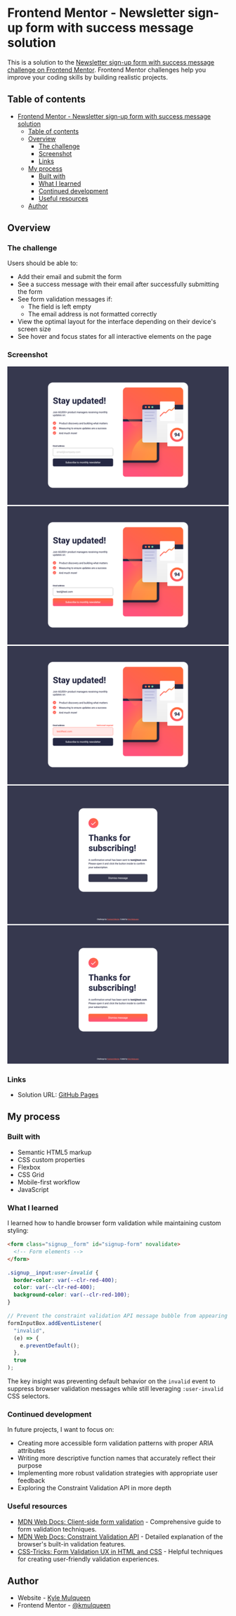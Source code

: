 # Frontend Mentor - Newsletter sign-up form with success message solution

This is a solution to the [Newsletter sign-up form with success message challenge on Frontend Mentor](https://www.frontendmentor.io/challenges/newsletter-signup-form-with-success-message-3FC1AZbNrv). Frontend Mentor challenges help you improve your coding skills by building realistic projects.

## Table of contents

- [Frontend Mentor - Newsletter sign-up form with success message solution](#frontend-mentor---newsletter-sign-up-form-with-success-message-solution)
  - [Table of contents](#table-of-contents)
  - [Overview](#overview)
    - [The challenge](#the-challenge)
    - [Screenshot](#screenshot)
    - [Links](#links)
  - [My process](#my-process)
    - [Built with](#built-with)
    - [What I learned](#what-i-learned)
    - [Continued development](#continued-development)
    - [Useful resources](#useful-resources)
  - [Author](#author)

## Overview

### The challenge

Users should be able to:

- Add their email and submit the form
- See a success message with their email after successfully submitting the form
- See form validation messages if:
  - The field is left empty
  - The email address is not formatted correctly
- View the optimal layout for the interface depending on their device's screen size
- See hover and focus states for all interactive elements on the page

### Screenshot

![Kyle Mulqueen's desktop solution main page](./assets/images/kyle-solution-desktop-main.png)
![Kyle Mulqueen's desktop solution main page - active state](./assets/images/kyle-solution-desktop-active.png)
![Kyle Mulqueen's desktop solution main page - error state](./assets/images/kyle-solution-desktop-error.png)
![Kyle Mulqueen's desktop solution success page](./assets/images/kyle-solution-desktop-success.png)
![Kyle Mulqueen's desktop solution success page - active state](./assets/images/kyle-solution-desktop-success-active.png)

### Links

- Solution URL: [GitHub Pages](https://kmulqueen.github.io/newsletter-form/)

## My process

### Built with

- Semantic HTML5 markup
- CSS custom properties
- Flexbox
- CSS Grid
- Mobile-first workflow
- JavaScript

### What I learned

I learned how to handle browser form validation while maintaining custom styling:

```html
<form class="signup__form" id="signup-form" novalidate>
  <!-- Form elements -->
</form>
```

```css
.signup__input:user-invalid {
  border-color: var(--clr-red-400);
  color: var(--clr-red-400);
  background-color: var(--clr-red-100);
}
```

```js
// Prevent the constraint validation API message bubble from appearing
formInputBox.addEventListener(
  "invalid",
  (e) => {
    e.preventDefault();
  },
  true
);
```

The key insight was preventing default behavior on the `invalid` event to suppress browser validation messages while still leveraging `:user-invalid` CSS selectors.

### Continued development

In future projects, I want to focus on:

- Creating more accessible form validation patterns with proper ARIA attributes
- Writing more descriptive function names that accurately reflect their purpose
- Implementing more robust validation strategies with appropriate user feedback
- Exploring the Constraint Validation API in more depth

### Useful resources

- [MDN Web Docs: Client-side form validation](https://developer.mozilla.org/en-US/docs/Learn/Forms/Form_validation) - Comprehensive guide to form validation techniques.
- [MDN Web Docs: Constraint Validation API](https://developer.mozilla.org/en-US/docs/Web/API/Constraint_validation) - Detailed explanation of the browser's built-in validation features.
- [CSS-Tricks: Form Validation UX in HTML and CSS](https://css-tricks.com/form-validation-ux-html-css/) - Helpful techniques for creating user-friendly validation experiences.

## Author

- Website - [Kyle Mulqueen](https://kmulqueen.github.io/portfolio-2025/)
- Frontend Mentor - [@kmulqueen](https://www.frontendmentor.io/profile/kmulqueen)
